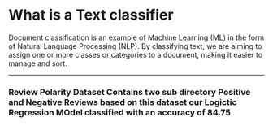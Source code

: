 <h1>What is a Text classifier</h1>
<p>Document classification is an example of Machine Learning (ML) in the form of Natural Language Processing (NLP). By classifying text, we are aiming to assign one or more classes or categories to a document, making it easier to manage and sort.<p>

<hr>
<h3> Review Polarity Dataset Contains two sub directory Positive and Negative Reviews based on this dataset our Logictic Regression MOdel classified with an accuracy of 84.75
